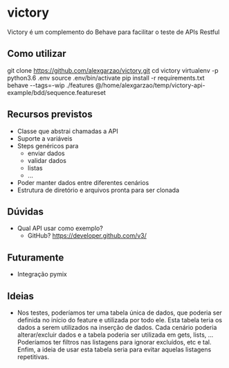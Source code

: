 # victory
Victory é um complemento do Behave para facilitar o teste de APIs Restful

## Como utilizar
git clone https://github.com/alexgarzao/victory.git
cd victory
virtualenv -p python3.6 .env
source .env/bin/activate
pip install -r requirements.txt
behave --tags=-wip ./features @/home/alexgarzao/temp/victory-api-example/bdd/sequence.featureset

## Recursos previstos
* Classe que abstrai chamadas a API
* Suporte a variáveis
* Steps genéricos para
  * enviar dados
  * validar dados
  * listas
  * ...
* Poder manter dados entre diferentes cenários
* Estrutura de diretório e arquivos pronta para ser clonada

## Dúvidas
* Qual API usar como exemplo?
  * GitHub? https://developer.github.com/v3/

## Futuramente
* Integração pymix

## Ideias
* Nos testes, poderíamos ter uma tabela única de dados, que poderia ser definida no início do feature e utilizada por todo ele. Esta tabela teria os dados a serem utilizados na inserção de dados. Cada cenário poderia alterar/excluir dados e a tabela poderia ser utilizada em gets, lists, ... Poderíamos ter filtros nas listagens para ignorar excluídos, etc e tal. Enfim, a ideia de usar esta tabela seria para evitar aquelas listagens repetitivas.
